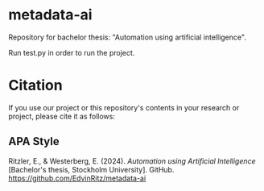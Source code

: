 # metadata-ai
Repository for bachelor thesis: "Automation using artificial intelligence".

Run test.py in order to run the project.

# Citation
If you use our project or this repository's contents in your research or project, please cite it as follows:

## APA Style

Ritzler, E., & Westerberg, E. (2024). *Automation using Artificial Intelligence* [Bachelor's thesis, Stockholm University]. GitHub. https://github.com/EdvinRitz/metadata-ai
